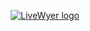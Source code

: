 <p align="center">
  <a href="http://livewyer.io" target="_blank">
    <picture>
      <!-- lw-city-banner-dark -->
      <source media="(prefers-color-scheme: dark)" srcset="https://github.com/user-attachments/assets/6a3fe769-410a-40db-9dcb-3bc2eb440219">
      <!-- lw-city-banner-light -->
      <source media="(prefers-color-scheme: light)" srcset="https://github.com/user-attachments/assets/dcd3324a-2688-43cb-bce2-2bc50d71209c">
      <img alt="LiveWyer logo" src="https://github.com/user-attachments/assets/dcd3324a-2688-43cb-bce2-2bc50d71209c">
    </picture>
  </a>
</p>
